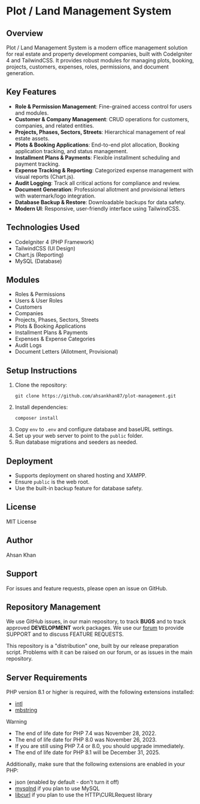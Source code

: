 # Plot / Land Management System

## Overview

Plot / Land Management System is a modern office management solution for real estate and property development companies, built with CodeIgniter 4 and TailwindCSS. It provides robust modules for managing plots, booking, projects, customers, expenses, roles, permissions, and document generation.

## Key Features

- **Role & Permission Management**: Fine-grained access control for users and modules.
- **Customer & Company Management**: CRUD operations for customers, companies, and related entities.
- **Projects, Phases, Sectors, Streets**: Hierarchical management of real estate assets.
- **Plots & Booking Applications**: End-to-end plot allocation, Booking application tracking, and status management.
- **Installment Plans & Payments**: Flexible installment scheduling and payment tracking.
- **Expense Tracking & Reporting**: Categorized expense management with visual reports (Chart.js).
- **Audit Logging**: Track all critical actions for compliance and review.
- **Document Generation**: Professional allotment and provisional letters with watermark/logo integration.
- **Database Backup & Restore**: Downloadable backups for data safety.
- **Modern UI**: Responsive, user-friendly interface using TailwindCSS.

## Technologies Used

- CodeIgniter 4 (PHP Framework)
- TailwindCSS (UI Design)
- Chart.js (Reporting)
- MySQL (Database)

## Modules

- Roles & Permissions
- Users & User Roles
- Customers
- Companies
- Projects, Phases, Sectors, Streets
- Plots & Booking Applications
- Installment Plans & Payments
- Expenses & Expense Categories
- Audit Logs
- Document Letters (Allotment, Provisional)

## Setup Instructions

1. Clone the repository:
   ```
   git clone https://github.com/ahsankhan87/plot-management.git
   ```
2. Install dependencies:
   ```
   composer install
   ```
3. Copy `env` to `.env` and configure database and baseURL settings.
4. Set up your web server to point to the `public` folder.
5. Run database migrations and seeders as needed.

## Deployment

- Supports deployment on shared hosting and XAMPP.
- Ensure `public` is the web root.
- Use the built-in backup feature for database safety.

## License

MIT License

## Author

Ahsan Khan

## Support

For issues and feature requests, please open an issue on GitHub.

## Repository Management

We use GitHub issues, in our main repository, to track **BUGS** and to track approved **DEVELOPMENT** work packages.
We use our [forum](http://forum.codeigniter.com) to provide SUPPORT and to discuss
FEATURE REQUESTS.

This repository is a "distribution" one, built by our release preparation script.
Problems with it can be raised on our forum, or as issues in the main repository.

## Server Requirements

PHP version 8.1 or higher is required, with the following extensions installed:

- [intl](http://php.net/manual/en/intl.requirements.php)
- [mbstring](http://php.net/manual/en/mbstring.installation.php)

> [!WARNING]
>
> - The end of life date for PHP 7.4 was November 28, 2022.
> - The end of life date for PHP 8.0 was November 26, 2023.
> - If you are still using PHP 7.4 or 8.0, you should upgrade immediately.
> - The end of life date for PHP 8.1 will be December 31, 2025.

Additionally, make sure that the following extensions are enabled in your PHP:

- json (enabled by default - don't turn it off)
- [mysqlnd](http://php.net/manual/en/mysqlnd.install.php) if you plan to use MySQL
- [libcurl](http://php.net/manual/en/curl.requirements.php) if you plan to use the HTTP\CURLRequest library
